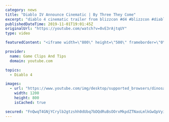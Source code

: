```yaml
---
category: news
title: "Diablo IV Announce Cinematic | By Three They Come"
excerpt: "diablo 4 cinematic trailer from blizzcon #d4 #blizzcon #diablo."
publishedDateTime: 2019-11-01T19:01:45Z
originalUrl: "https://youtube.com/watch?v=0vE3rAjtqUY"
type: video

featuredContent: "<iframe width=\"800\" height=\"500\" frameborder=\"0\" src=\"https://www.youtube.com/embed/0vE3rAjtqUY\" allow=\"accelerometer; autoplay; encrypted-media; gyroscope; picture-in-picture\" allowfullscreen></iframe>"

provider:
  name: Game Clips And Tips
  domain: youtube.com

topics:
  - Diablo 4

images:
  - url: "https://www.youtube.com/img/desktop/supported_browsers/dinosaur.png"
    width: 1200
    height: 800
    isCached: true

secured: "FnQwqT4GNjYCrylb2gtzshh0dUbq7bDQdRuBsOOrxMkpdZTNaoLmlkGwQpVyiFjGeb/1WpAFhR6mfw1gjXNKpIBAKO2bf4Rm7TcqWiUma0y3z7WscXdCfQLFr/b3DJPnXArinG/rqivlWD78Vr/ZSdOIyGm2/NpEcTKf0STlr6mAT1CvOtE0aocpsp9h1T5ai4xwSNHa2lBIEPKFaTiy87MBLoGxvemtDOqZxcp8ZMFmfk3dQeXWARV/lJzxKmYdH8Xtp4nW5QsLnZbB/+c6jQZa0Uxf7ft6B7gUSrmiO2ZWLnqUOdCn36C65NHhAYMB9BCRjBbHgIufGPLlS5V2U6ZkdtmkyoF9KqbFyNpc6Y0KPLKFwGn7mRS7SEXJerGBvOe1pTweZxdu2mm2Hru8Kg==;E5GXejYs14/UrFlct5EdWA=="
---
```


